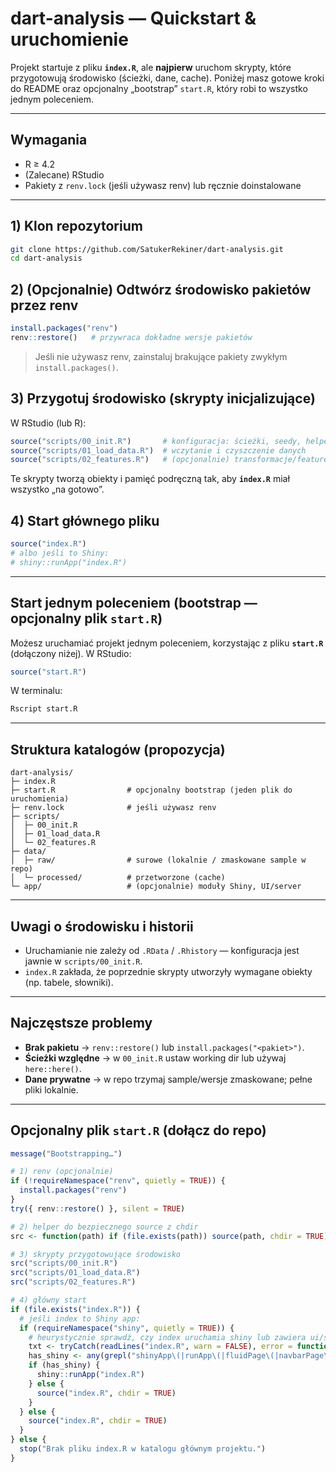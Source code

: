 # dart-analysis — Quickstart & uruchomienie

Projekt startuje z pliku **`index.R`**, ale **najpierw** uruchom skrypty, które przygotowują środowisko (ścieżki, dane, cache).
Poniżej masz gotowe kroki do README oraz opcjonalny „bootstrap” `start.R`, który robi to wszystko jednym poleceniem.

---

## Wymagania
- R ≥ 4.2
- (Zalecane) RStudio
- Pakiety z `renv.lock` (jeśli używasz renv) lub ręcznie doinstalowane

---

## 1) Klon repozytorium
```bash
git clone https://github.com/SatukerRekiner/dart-analysis.git
cd dart-analysis
```

## 2) (Opcjonalnie) Odtwórz środowisko pakietów przez renv
```r
install.packages("renv")
renv::restore()   # przywraca dokładne wersje pakietów
```
> Jeśli nie używasz renv, zainstaluj brakujące pakiety zwykłym `install.packages()`.

## 3) Przygotuj środowisko (skrypty inicjalizujące)
W RStudio (lub R):
```r
source("scripts/00_init.R")       # konfiguracja: ścieżki, seedy, helpery
source("scripts/01_load_data.R")  # wczytanie i czyszczenie danych
source("scripts/02_features.R")   # (opcjonalnie) transformacje/feature engineering
```
Te skrypty tworzą obiekty i pamięć podręczną tak, aby **`index.R`** miał wszystko „na gotowo”.

## 4) Start głównego pliku
```r
source("index.R")
# albo jeśli to Shiny:
# shiny::runApp("index.R")
```

---

## Start jednym poleceniem (bootstrap — opcjonalny plik `start.R`)
Możesz uruchamiać projekt jednym poleceniem, korzystając z pliku **`start.R`** (dołączony niżej).
W RStudio:
```r
source("start.R")
```
W terminalu:
```bash
Rscript start.R
```

---

## Struktura katalogów (propozycja)
```
dart-analysis/
├─ index.R
├─ start.R                # opcjonalny bootstrap (jeden plik do uruchomienia)
├─ renv.lock              # jeśli używasz renv
├─ scripts/
│  ├─ 00_init.R
│  ├─ 01_load_data.R
│  └─ 02_features.R
├─ data/
│  ├─ raw/                # surowe (lokalnie / zmaskowane sample w repo)
│  └─ processed/          # przetworzone (cache)
└─ app/                   # (opcjonalnie) moduły Shiny, UI/server
```

---

## Uwagi o środowisku i historii
- Uruchamianie nie zależy od `.RData` / `.Rhistory` — konfiguracja jest jawnie w `scripts/00_init.R`.
- `index.R` zakłada, że poprzednie skrypty utworzyły wymagane obiekty (np. tabele, słowniki).

---

## Najczęstsze problemy
- **Brak pakietu** → `renv::restore()` lub `install.packages("<pakiet>")`.
- **Ścieżki względne** → w `00_init.R` ustaw working dir lub używaj `here::here()`.
- **Dane prywatne** → w repo trzymaj sample/wersje zmaskowane; pełne pliki lokalnie.

---

## Opcjonalny plik `start.R` (dołącz do repo)
```r
message("Bootstrapping…")

# 1) renv (opcjonalnie)
if (!requireNamespace("renv", quietly = TRUE)) {
  install.packages("renv")
}
try({ renv::restore() }, silent = TRUE)

# 2) helper do bezpiecznego source z chdir
src <- function(path) if (file.exists(path)) source(path, chdir = TRUE)

# 3) skrypty przygotowujące środowisko
src("scripts/00_init.R")
src("scripts/01_load_data.R")
src("scripts/02_features.R")

# 4) główny start
if (file.exists("index.R")) {
  # jeśli index to Shiny app:
  if (requireNamespace("shiny", quietly = TRUE)) {
    # heurystycznie sprawdź, czy index uruchamia shiny lub zawiera ui/server
    txt <- tryCatch(readLines("index.R", warn = FALSE), error = function(e) "")
    has_shiny <- any(grepl("shinyApp\(|runApp\(|fluidPage\(|navbarPage\(", txt))
    if (has_shiny) {
      shiny::runApp("index.R")
    } else {
      source("index.R", chdir = TRUE)
    }
  } else {
    source("index.R", chdir = TRUE)
  }
} else {
  stop("Brak pliku index.R w katalogu głównym projektu.")
}
```
